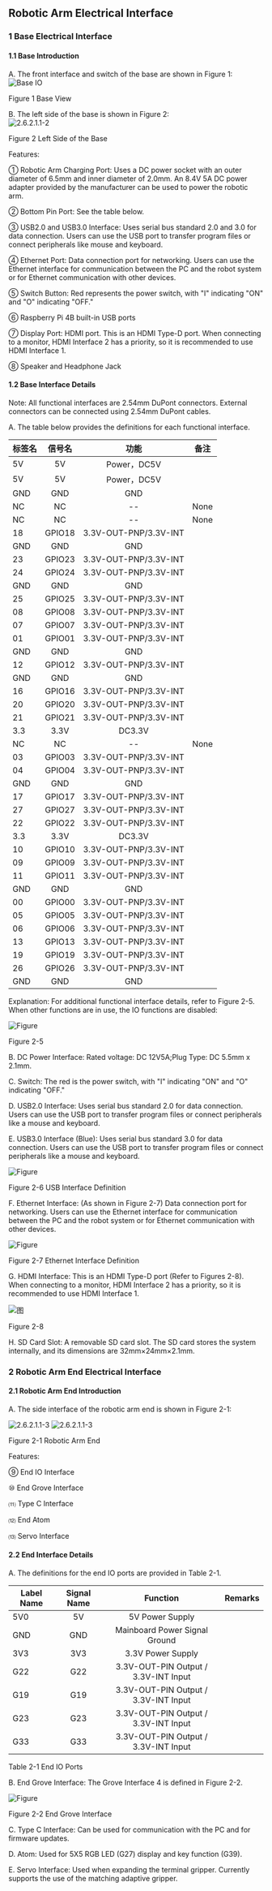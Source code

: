 ## Robotic Arm Electrical Interface

### 1 Base Electrical Interface

#### 1.1 Base Introduction

A. The front interface and switch of the base are shown in Figure 1:  
![Base IO](../../resourse/2-serialproduct/2.12-myArm/IMG_20230823_140457.jpg)
                                                                         
Figure 1 Base View

B. The left side of the base is shown in Figure 2:  
![2.6.2.1.1-2](../../resourse/2-serialproduct/2.12-myArm/IMG_20230823_140521.jpg) 
                                      
Figure 2 Left Side of the Base

Features:  

① Robotic Arm Charging Port: Uses a DC power socket with an outer diameter of 6.5mm and inner diameter of 2.0mm. An 8.4V 5A DC power adapter provided by the manufacturer can be used to power the robotic arm.

② Bottom Pin Port: See the table below.

③ USB2.0 and USB3.0 Interface: Uses serial bus standard 2.0 and 3.0 for data connection. Users can use the USB port to transfer program files or connect peripherals like mouse and keyboard.

④ Ethernet Port: Data connection port for networking. Users can use the Ethernet interface for communication between the PC and the robot system or for Ethernet communication with other devices.

⑤ Switch Button: Red represents the power switch, with "I" indicating "ON" and "O" indicating "OFF."

⑥ Raspberry Pi 4B built-in USB ports

⑦ Display Port: HDMI port. This is an HDMI Type-D port. When connecting to a monitor, HDMI Interface 2 has a priority, so it is recommended to use HDMI Interface 1.

⑧ Speaker and Headphone Jack

#### 1.2 Base Interface Details

Note: All functional interfaces are 2.54mm DuPont connectors. External connectors can be connected using 2.54mm DuPont cables.

A. The table below provides the definitions for each functional interface.


| 标签名 | 信号名 | 功能                          | 备注     |
| ------ | :------: | :------------: | -------- |
| 5V     | 5V     | Power，DC5V                |          |
| 5V     | 5V     | Power，DC5V                |          |
| GND    | GND    | GND                |          |
| NC     | NC     | --                            | None |
| NC     | NC     | --                            | None |
| 18     | GPIO18 | 3.3V-OUT-PNP/3.3V-INT |          |
| GND    | GND    | GND                |          |
| 23     | GPIO23 | 3.3V-OUT-PNP/3.3V-INT |          |
| 24     | GPIO24 | 3.3V-OUT-PNP/3.3V-INT |          |
| GND    | GND    | GND                |          |
| 25     | GPIO25 | 3.3V-OUT-PNP/3.3V-INT |          |
| 08     | GPIO08 | 3.3V-OUT-PNP/3.3V-INT |          |
| 07     | GPIO07 | 3.3V-OUT-PNP/3.3V-INT |          |
| 01     | GPIO01 | 3.3V-OUT-PNP/3.3V-INT |          |
| GND    | GND    | GND                |          |
| 12     | GPIO12 | 3.3V-OUT-PNP/3.3V-INT |          |
| GND    | GND    | GND                |          |
| 16     | GPIO16 | 3.3V-OUT-PNP/3.3V-INT |          |
| 20     | GPIO20 | 3.3V-OUT-PNP/3.3V-INT |          |
| 21     | GPIO21 | 3.3V-OUT-PNP/3.3V-INT |          |
| 3.3    | 3.3V   | DC3.3V                    |          |
| NC     | NC     | --                            | None |
| 03     | GPIO03 | 3.3V-OUT-PNP/3.3V-INT |          |
| 04     | GPIO04 | 3.3V-OUT-PNP/3.3V-INT |          |
| GND    | GND    | GND                |          |
| 17     | GPIO17 | 3.3V-OUT-PNP/3.3V-INT |          |
| 27     | GPIO27 | 3.3V-OUT-PNP/3.3V-INT |          |
| 22     | GPIO22 | 3.3V-OUT-PNP/3.3V-INT |          |
| 3.3    | 3.3V   | DC3.3V                    |          |
| 10     | GPIO10 | 3.3V-OUT-PNP/3.3V-INT |          |
| 09     | GPIO09 | 3.3V-OUT-PNP/3.3V-INT |          |
| 11     | GPIO11 | 3.3V-OUT-PNP/3.3V-INT |          |
| GND    | GND    | GND                |          |
| 00     | GPIO00 | 3.3V-OUT-PNP/3.3V-INT |          |
| 05     | GPIO05 | 3.3V-OUT-PNP/3.3V-INT |          |
| 06     | GPIO06 | 3.3V-OUT-PNP/3.3V-INT |          |
| 13     | GPIO13 | 3.3V-OUT-PNP/3.3V-INT |          |
| 19     | GPIO19 | 3.3V-OUT-PNP/3.3V-INT |          |
| 26     | GPIO26 | 3.3V-OUT-PNP/3.3V-INT |          |
| GND    | GND    | GND                |          |

Explanation: For additional functional interface details, refer to Figure 2-5. When other functions are in use, the IO functions are disabled:  

![Figure](../../resourse/2-serialproduct/4.png)

Figure 2-5

B. DC Power Interface: Rated voltage: DC 12V5A;Plug Type: DC 5.5mm x 2.1mm.

C. Switch: The red is the power switch, with "I" indicating "ON" and "O" indicating "OFF."

D. USB2.0 Interface: Uses serial bus standard 2.0 for data connection. Users can use the USB port to transfer program files or connect peripherals like a mouse and keyboard.

E. USB3.0 Interface (Blue): Uses serial bus standard 3.0 for data connection. Users can use the USB port to transfer program files or connect peripherals like a mouse and keyboard.

![Figure](../../resourse/2-serialproduct/5.png)

Figure 2-6 USB Interface Definition

F. Ethernet Interface: (As shown in Figure 2-7) Data connection port for networking. Users can use the Ethernet interface for communication between the PC and the robot system or for Ethernet communication with other devices.

![Figure](../../resourse/2-serialproduct/6.png)

Figure 2-7 Ethernet Interface Definition

G. HDMI Interface: This is an HDMI Type-D port (Refer to Figures 2-8). When connecting to a monitor, HDMI Interface 2 has a priority, so it is recommended to use HDMI Interface 1.

![图](../../resourse/2-serialproduct/7.png)  

Figure 2-8

H. SD Card Slot: A removable SD card slot. The SD card stores the system internally, and its dimensions are 32mm×24mm×2.1mm.

### 2 Robotic Arm End Electrical Interface

#### 2.1 Robotic Arm End Introduction

A. The side interface of the robotic arm end is shown in Figure 2-1:  

![2.6.2.1.1-3](../../resourse/2-serialproduct/2.12-myArm/IMG_20230823_140609.jpg)
![2.6.2.1.1-3](../../resourse/2-serialproduct/2.12-myArm/IMG_20230823_140617.jpg)

Figure 2-1 Robotic Arm End

Features:  

⑨ End IO Interface

⑩ End Grove Interface

⑾ Type C Interface

⑿ End Atom

⒀ Servo Interface

#### 2.2 End Interface Details

A. The definitions for the end IO ports are provided in Table 2-1.

| Label Name | Signal Name | Function                                   | Remarks |
| ---------- | :-----------: | :------------------------: | ------- |
| 5V0        | 5V          | 5V Power Supply                            |         |
| GND        | GND         | Mainboard Power Signal Ground              |         |
| 3V3        | 3V3         | 3.3V Power Supply                          |         |
| G22        | G22         | 3.3V-OUT-PIN Output / 3.3V-INT Input       |         |
| G19        | G19         | 3.3V-OUT-PIN Output / 3.3V-INT Input       |         |
| G23        | G23         | 3.3V-OUT-PIN Output / 3.3V-INT Input       |         |
| G33        | G33         | 3.3V-OUT-PIN Output / 3.3V-INT Input       |         |

Table 2-1 End IO Ports

B. End Grove Interface: The Grove Interface 4 is defined in Figure 2-2.

![Figure](../../resourse/2-serialproduct/11.png)

Figure 2-2 End Grove Interface

C. Type C Interface: Can be used for communication with the PC and for firmware updates.

D. Atom: Used for 5X5 RGB LED (G27) display and key function (G39).

E. Servo Interface: Used when expanding the terminal gripper. Currently supports the use of the matching adaptive gripper.